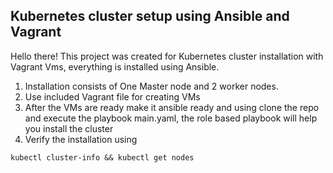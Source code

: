 ## Kubernetes cluster setup using Ansible and Vagrant ##

Hello there! This project was created for Kubernetes cluster installation with Vagrant Vms, everything is installed using Ansible.

1. Installation consists of One Master node and 2 worker nodes.
2. Use included Vagrant file for creating VMs
3. After the VMs are ready make it ansible ready and using clone the repo and execute the playbook main.yaml, the role based playbook will help you install the cluster
4. Verify the installation using 
```
kubectl cluster-info && kubectl get nodes
```
